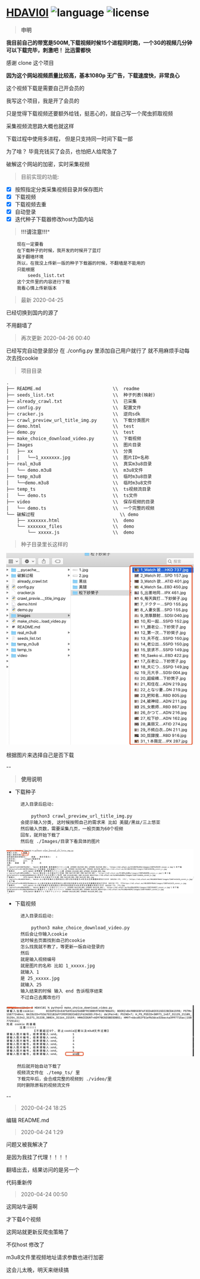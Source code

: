 # [HDAVl0l](https://github.com/beforeuwait/HDAVl0l) ![language](https://img.shields.io/badge/Language-Python3-green) ![license](https://img.shields.io/badge/License-MIT-blue)

> **申明**

**我目前自己的带宽是500M,下载视频时候15个进程同时跑，一个3G的视频几分钟可以下载完毕，刺激吧！ 比迅雷都快**

感谢 clone 这个项目

**因为这个网站视频质量比较高，基本1080p 无广告，下载速度快，非常良心**

这个视频下载是需要自己开会员的

我写这个项目，我是开了会员的

只是觉得下载视频还要额外给钱，挺恶心的，就自己写一个爬虫抓取视频

采集视频流思路大概也就这样

下载过程中使用多进程， 但是只支持同一时间下载一部

为了啥？ 毕竟充钱买了会员，也怕把人给爬急了

破解这个网站的加密，实时采集视频


>目前实现的功能:

- [x] 按照指定分类采集视频目录并保存图片
- [x] 下载视频
- [x] 下载视频去重
- [x] 自动登录
- [x] 迭代种子下载器修改host为国内站

> **!!!请注意!!!***

        现在一定要看
        在下载种子的时候，我开发的时候开了蓝灯
        属于翻墙环境
        所以，在我没上传新一版的种子下载器的时候，不翻墙是不能用的
        只能根据
            seeds_list.txt 
        这个文件里的内容进行下载
        我看心情上传新版本

> 最新 2020-04-25

已经切换到国内的源了

不用翻墙了

> 再次更新 2020-04-26 00:40

已经写完自动登录部分
在 ./config.py 里添加自己用户就行了
就不用麻烦手动每次去找cookie

> 项目目录

    .
    ├── README.md                           \\  readme
    ├── seeds_list.txt                      \\  种子列表(映射)
    ├── already_crawl.txt                   \\  已采集
    ├── config.py                           \\  配置文件
    ├── cracker.js                          \\  逆向sdk
    ├── crawl_preview_url_title_img.py      \\  下载分类图片
    ├── demo.html                           \\  test
    ├── demo.py                             \\  test
    ├── make_choice_download_video.py       \\  下载视频
    ├── Images                              \\  图片目录
    │   ├── xx                              \\  分类  
    |   │   └──1_xxxxxxx.jpg                \\  图片ID+名称
    ├── real_m3u8                           \\  真实m3u8目录
    │   └── demo.m3u8                       \\  m3u8文件
    ├── temp_m3u8                           \\  临时m3u8目录
    │   └──demo.m3u8                        \\  临时m3u8文件
    ├── temp_ts                             \\  ts视频流目录
    │   └── demo.ts                         \\  ts文件
    ├── video                               \\  保存视频的目录
    │   └── demo.ts                         \\  一个完整的视频
    └── 破解过程                                \\ demo
        ├── xxxxxxx.html                    \\  demo
        └── xxxxxxx_files                   \\  demo
            └── xxxxx.js                    \\  demo

> 种子目录里长这样的

![示例3](./Images/3.jpg)

根据图片来选择自己是否下载


--
> **使用说明**

- 下载种子

        进入目录后启动:
        
            python3 crawl_preview_url_title_img.py
        会提示输入分类, 这时候按照自己的需求来 比如 美腿/黑丝/三上悠亚
        然后输入页数，需要采集几页，一般页面为60个视频
        回车，就开始下载了
        然后在 ./Images/目录下看具体的图片

![示例1](./Images/1.jpg)

- 下载视频

        进入目录后启动:
        
            python3 make_choice_download_video.py 
        然后会让你输入cookie
        这时候去页面找到自己的cookie
        怎么找我就不教了，等更新一版自动登录的
        然后
        就是输入视频编号
        就是图片的名称 比如 1_xxxxx.jpg
        就输入 1
        是 25_xxxxx.jpg
        就输入 25 
        输入结束的时候 输入 end 告诉程序结束
        不过自己去魔改也行

![示例2](./Images/2.jpg)

        然后就开始自动下载了
        视频流文件在 ./temp_ts/ 里
        下载完毕后，会合成完整的视频到 ./video/里
        同时删除原有的视频流文件
--
>2020-04-24 18:25

编辑 README.md


>2020-04-24 1:29

问题又被我解决了

是因为我挂了代理！！！！

翻墙出去，结果访问的是另一个

代码重新传

>2020-04-24 00:50

这网站牛逼啊

才下载4个视频

这网站就更新反爬虫策略了

不仅host 修改了

m3u8文件里视频地址请求参数也进行加密

这会儿太晚，明天来继续搞
